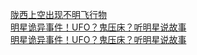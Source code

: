   
[陇西上空出现不明飞行物](http://www.dianyue.me/archives/033/lzfn86a9fbv5p0xg/)  
[明星诡异事件！UFO？鬼压床？听明星说故事](http://www.dianyue.me/archives/823/e2ac276998z89lj2/)  
[明星诡异事件！UFO？鬼压床？听明星说故事](http://www.dianyue.me/archives/240/4ynfrdroxgnelp4y/)